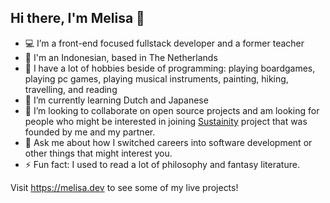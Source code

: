 ## Hi there, I'm Melisa 👋
- 💻 I’m a front-end focused fullstack developer and a former teacher
- 🏡 I'm an Indonesian, based in The Netherlands
- 🔭 I have a lot of hobbies beside of programming: playing boardgames, playing pc games, playing musical instruments, painting, hiking, travelling, and reading
- 🌱 I’m currently learning Dutch and Japanese
- 👯 I’m looking to collaborate on open source projects and am looking for people who might be interested in joining [Sustainity](https://sustainity.dev) project that was founded by me and my partner.
- 💬 Ask me about how I switched careers into software development or other things that might interest you.
- ⚡ Fun fact: I used to read a lot of philosophy and fantasy literature.

Visit https://melisa.dev to see some of my live projects!

<!--
**melisayu/melisayu** is a ✨ _special_ ✨ repository because its `README.md` (this file) appears on your GitHub profile.

Here are some ideas to get you started:

- 🔭 I’m currently working on ...
- 🌱 I’m currently learning ...
- 👯 I’m looking to collaborate on ...
- 🤔 I’m looking for help with ...
- 💬 Ask me about ...
- 📫 How to reach me: ...
- 😄 Pronouns: ...
- ⚡ Fun fact: ...
-->
